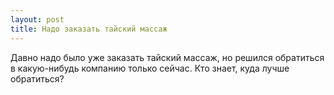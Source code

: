 ```yaml
---
layout: post 
title: Надо заказать тайский массаж 
--- 
```

Давно надо было уже заказать тайский массаж, но решился обратиться в какую-нибудь компанию только сейчас. Кто знает, куда лучше обратиться?